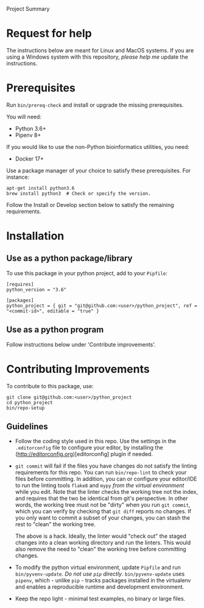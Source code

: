 Project Summary

# Request for help

The instructions below are meant for Linux and MacOS systems. If you are using a Windows system
with this repository, *please help me* update the instructions.

# Prerequisites

Run `bin/prereq-check` and install or upgrade the missing prerequisites.

You will need:

* Python 3.6+
* Pipenv 8+

If you would like to use the non-Python bioinformatics utilities, you need:

* Docker 17+

Use a package manager of your choice to satisfy these prerequisites. For instance:

    apt-get install python3.6
    brew install python3  # Check or specify the version.

Follow the Install or Develop section below to satisfy the remaining requirements.

# Installation

## Use as a python package/library

To use this package in your python project, add to your `Pipfile`:

    [requires]
    python_version = "3.6"

    [packages]
    python_project = { git = "git@github.com:<user>/python_project", ref = "<commit-id>", editable = "true" }

## Use as a python program

Follow instructions below under 'Contribute improvements'.

# Contributing Improvements

To contribute to this package, use:

    git clone git@github.com:<user>/python_project
    cd python_project
    bin/repo-setup

## Guidelines

* Follow the coding style used in this repo. Use the settings in the `.editorconfig` file to
  configure your editor, by installing the (http://editorconfig.org)[editorconfig] plugin if needed.

* `git commit` will fail if the files you have changes do not satisfy the linting requirements for
  this repo. You can run `bin/repo-lint` to check your files before committing. In addition, you can
  or configure your editor/IDE to run the linting tools `flake8` and `mypy` *from the virtual
  environment* while you edit. Note that the linter checks the working tree not the index, and
  requires that the two be identical from git's perspective. In other words, the working tree must
  not be "dirty" when you run `git commit`, which you can verify by checking that `git diff` reports
  no changes. If you only want to commit a subset of your changes, you can stash the rest to "clean"
  the working tree.

  The above is a hack. Ideally, the linter would "check out" the staged changes into a clean working
  directory and run the linters. This would also remove the need to "clean" the working tree before
  committing changes.

* To modify the python virtual environment, update `Pipfile` and run `bin/pyvenv-update`. *Do not
  use `pip` directly*. `bin/pyvenv-update` uses `pipenv`, which - unlike `pip` - tracks packages
  installed in the virtualenv and enables a reproducible runtime and development environment.

* Keep the repo light - minimal test examples, no binary or large files.
